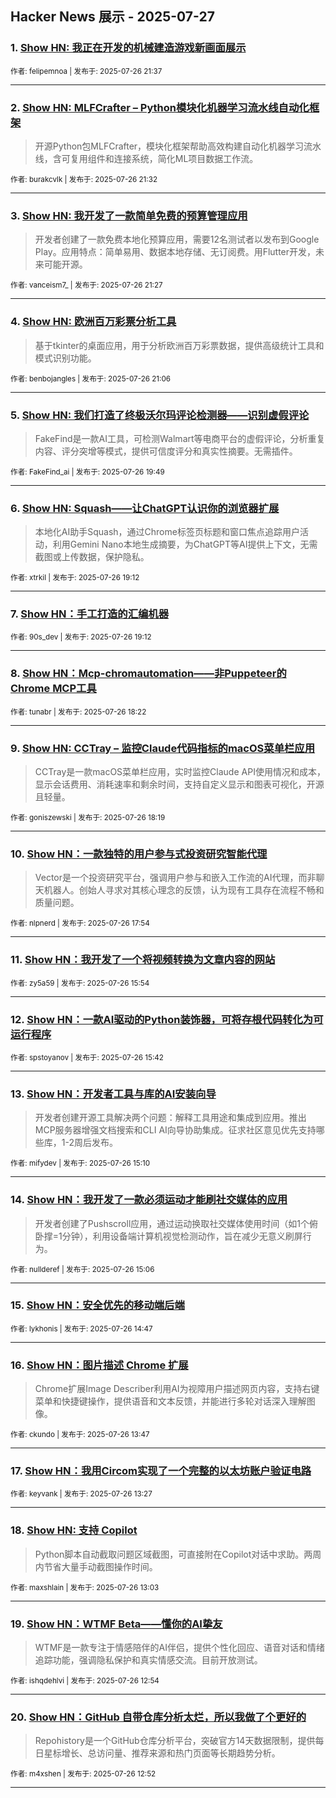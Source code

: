 ## Hacker News 展示 - 2025-07-27


### 1. [Show HN: 我正在开发的机械建造游戏新画面展示](https://news.ycombinator.com/item?id=44697079)

<sub>作者: felipemnoa | 发布于: 2025-07-26 21:37</sub>

---

### 2. [Show HN: MLFCrafter – Python模块化机器学习流水线自动化框架](https://news.ycombinator.com/item?id=44697050)
> 开源Python包MLFCrafter，模块化框架帮助高效构建自动化机器学习流水线，含可复用组件和连接系统，简化ML项目数据工作流。

<sub>作者: burakcvlk | 发布于: 2025-07-26 21:32</sub>

---

### 3. [Show HN: 我开发了一款简单免费的预算管理应用](https://news.ycombinator.com/item?id=44697027)
> 开发者创建了一款免费本地化预算应用，需要12名测试者以发布到Google Play。应用特点：简单易用、数据本地存储、无订阅费。用Flutter开发，未来可能开源。

<sub>作者: vanceism7_ | 发布于: 2025-07-26 21:27</sub>

---

### 4. [Show HN: 欧洲百万彩票分析工具](https://news.ycombinator.com/item?id=44696914)
> 基于tkinter的桌面应用，用于分析欧洲百万彩票数据，提供高级统计工具和模式识别功能。

<sub>作者: benbojangles | 发布于: 2025-07-26 21:06</sub>

---

### 5. [Show HN: 我们打造了终极沃尔玛评论检测器——识别虚假评论](https://news.ycombinator.com/item?id=44696494)
> FakeFind是一款AI工具，可检测Walmart等电商平台的虚假评论，分析重复内容、评分突增等模式，提供可信度评分和真实性摘要。无需插件。

<sub>作者: FakeFind_ai | 发布于: 2025-07-26 19:49</sub>

---

### 6. [Show HN: Squash——让ChatGPT认识你的浏览器扩展](https://news.ycombinator.com/item?id=44696307)
> 本地化AI助手Squash，通过Chrome标签页标题和窗口焦点追踪用户活动，利用Gemini Nano本地生成摘要，为ChatGPT等AI提供上下文，无需截图或上传数据，保护隐私。

<sub>作者: xtrkil | 发布于: 2025-07-26 19:12</sub>

---

### 7. [Show HN：手工打造的汇编机器](https://news.ycombinator.com/item?id=44696302)

<sub>作者: 90s_dev | 发布于: 2025-07-26 19:12</sub>

---

### 8. [Show HN：Mcp-chromautomation——非Puppeteer的Chrome MCP工具](https://news.ycombinator.com/item?id=44696019)

<sub>作者: tunabr | 发布于: 2025-07-26 18:22</sub>

---

### 9. [Show HN: CCTray – 监控Claude代码指标的macOS菜单栏应用](https://news.ycombinator.com/item?id=44695996)
> CCTray是一款macOS菜单栏应用，实时监控Claude API使用情况和成本，显示会话费用、消耗速率和剩余时间，支持自定义显示和图表可视化，开源且轻量。

<sub>作者: goniszewski | 发布于: 2025-07-26 18:19</sub>

---

### 10. [Show HN：一款独特的用户参与式投资研究智能代理](https://news.ycombinator.com/item?id=44695841)
> Vector是一个投资研究平台，强调用户参与和嵌入工作流的AI代理，而非聊天机器人。创始人寻求对其核心理念的反馈，认为现有工具存在流程不畅和质量问题。

<sub>作者: nlpnerd | 发布于: 2025-07-26 17:54</sub>

---

### 11. [Show HN：我开发了一个将视频转换为文章内容的网站](https://news.ycombinator.com/item?id=44695013)

<sub>作者: zy5a59 | 发布于: 2025-07-26 15:54</sub>

---

### 12. [Show HN：一款AI驱动的Python装饰器，可将存根代码转化为可运行程序](https://news.ycombinator.com/item?id=44694920)

<sub>作者: spstoyanov | 发布于: 2025-07-26 15:42</sub>

---

### 13. [Show HN：开发者工具与库的AI安装向导](https://news.ycombinator.com/item?id=44694694)
> 开发者创建开源工具解决两个问题：解释工具用途和集成到应用。推出MCP服务器增强文档搜索和CLI AI向导协助集成。征求社区意见优先支持哪些库，1-2周后发布。

<sub>作者: mifydev | 发布于: 2025-07-26 15:10</sub>

---

### 14. [Show HN：我开发了一款必须运动才能刷社交媒体的应用](https://news.ycombinator.com/item?id=44694652)
> 开发者创建了Pushscroll应用，通过运动换取社交媒体使用时间（如1个俯卧撑=1分钟），利用设备端计算机视觉检测动作，旨在减少无意义刷屏行为。

<sub>作者: nullderef | 发布于: 2025-07-26 15:06</sub>

---

### 15. [Show HN：安全优先的移动端后端](https://news.ycombinator.com/item?id=44694524)

<sub>作者: lykhonis | 发布于: 2025-07-26 14:47</sub>

---

### 16. [Show HN：图片描述 Chrome 扩展](https://news.ycombinator.com/item?id=44694072)
> Chrome扩展Image Describer利用AI为视障用户描述网页内容，支持右键菜单和快捷键操作，提供语音和文本反馈，并能进行多轮对话深入理解图像。

<sub>作者: ckundo | 发布于: 2025-07-26 13:47</sub>

---

### 17. [Show HN：我用Circom实现了一个完整的以太坊账户验证电路](https://news.ycombinator.com/item?id=44693942)

<sub>作者: keyvank | 发布于: 2025-07-26 13:27</sub>

---

### 18. [Show HN: 支持 Copilot](https://news.ycombinator.com/item?id=44693795)
> Python脚本自动截取问题区域截图，可直接附在Copilot对话中求助。两周内节省大量手动截图操作时间。

<sub>作者: maxshlain | 发布于: 2025-07-26 13:03</sub>

---

### 19. [Show HN：WTMF Beta——懂你的AI挚友](https://news.ycombinator.com/item?id=44693754)
> WTMF是一款专注于情感陪伴的AI伴侣，提供个性化回应、语音对话和情绪追踪功能，强调隐私保护和真实情感交流。目前开放测试。

<sub>作者: ishqdehlvi | 发布于: 2025-07-26 12:54</sub>

---

### 20. [Show HN：GitHub 自带仓库分析太烂，所以我做了个更好的](https://news.ycombinator.com/item?id=44693742)
> Repohistory是一个GitHub仓库分析平台，突破官方14天数据限制，提供每日星标增长、总访问量、推荐来源和热门页面等长期趋势分析。

<sub>作者: m4xshen | 发布于: 2025-07-26 12:52</sub>

---
